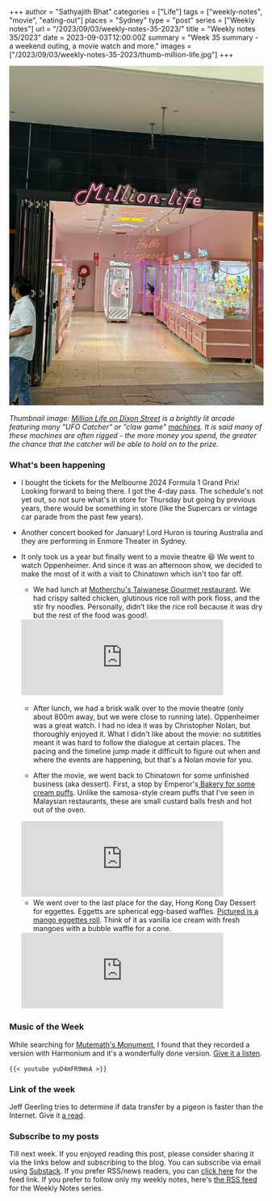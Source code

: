 +++
author = "Sathyajith Bhat"
categories = ["Life"]
tags = ["weekly-notes",  "movie", "eating-out"]
places = "Sydney"
type = "post"
series = ["Weekly notes"]
url = "/2023/09/03/weekly-notes-35-2023/"
title = "Weekly notes 35/2023"
date = 2023-09-03T12:00:00Z
summary = "Week 35 summary - a weekend outing, a movie watch and more."
images = ["/2023/09/03/weekly-notes-35-2023/thumb-million-life.jpg"]
+++

![](thumb-million-life.jpg)


_Thumbnail image: [Million Life on Dixon Street](https://streetartcities.com/markers/31870) is a brightly lit arcade featuring many "UFO Catcher" or "claw game" [machines](https://en.wikipedia.org/wiki/Claw_machine). It is said many of these machines are often rigged - the more money you spend, the greater the chance that the catcher will be able to hold on to the prize._


### What's been happening

* I bought the tickets for the Melbourne 2024 Formula 1 Grand Prix! Looking forward to being there. I got the 4-day pass. The schedule's not yet out, so not sure what's in store for Thursday but going by previous years, there would be something in store (like the Supercars or vintage car parade from the past few years). 

* Another concert booked for January! Lord Huron is touring Australia and they are performing in Enmore Theater in Sydney.

* It only took us a year but finally went to a movie theatre 😆 We went to watch Oppenheimer. And since it was an afternoon show, we decided to make the most of it with a visit to Chinatown which isn't too far off. 
    
    * We had lunch at [Motherchu's Taiwanese Gourmet restaurant](https://pxl.mx/p/sathyabhat/603829178108089561). We had crispy salted chicken, glutinous rice roll with pork floss, and the stir fry noodles. Personally, didn’t like the rice roll because it was dry but the rest of the food was good!.

    <iframe title="Pixelfed Post Embed" src="https://pxl.mx/p/sathyabhat/603829178108089561/embed?caption=true&likes=false&layout=full" class="pixelfed__embed" style="max-width: 100%; border: 0" width="400" allowfullscreen="allowfullscreen"></iframe><script async defer src="https://pxl.mx/embed.js"></script>

    * After lunch, we had a brisk walk over to the movie theatre (only about 800m away, but we were close to running late). Oppenheimer was a great watch. I had no idea it was by Christopher Nolan, but thoroughly enjoyed it. What I didn't like about the movie: no subtitles meant it was hard to follow the dialogue at certain places. The pacing and the timeline jump made it difficult to figure out when and where the events are happening, but that's a Nolan movie for you. 

    * After the movie, we went back to Chinatown for some unfinished business (aka dessert). First, a stop by Emperor's[ Bakery for some cream puffs](https://pxl.mx/p/sathyabhat/603842213395346650). Unlike the samosa-style cream puffs that I've seen in Malaysian restaurants, these are small custard balls fresh and hot out of the oven. 

    <iframe title="Pixelfed Post Embed" src="https://pxl.mx/p/sathyabhat/603842213395346650/embed?caption=true&likes=false&layout=full" class="pixelfed__embed" style="max-width: 100%; border: 0" width="400" allowfullscreen="allowfullscreen"></iframe><script async defer src="https://pxl.mx/embed.js"></script>

    * We went over to the last place for the day, Hong Kong Day Dessert for eggettes. Eggetts are spherical egg-based waffles. [Pictured is a mango eggettes roll](https://pxl.mx/p/sathyabhat/603846181050348763). Think of it as vanilla ice cream with fresh mangoes with a bubble waffle for a cone.

    <iframe title="Pixelfed Post Embed" src="https://pxl.mx/p/sathyabhat/603846181050348763/embed?caption=true&likes=false&layout=full" class="pixelfed__embed" style="max-width: 100%; border: 0" width="400" allowfullscreen="allowfullscreen"></iframe><script async defer src="https://pxl.mx/embed.js"></script>

### Music of the Week

While searching for [Mutemath's Monument](https://www.youtube.com/watch?v=jSNLvyXmsv4&list=PL777F6F97DC4ADD07&index=15), I found that they recorded a version with Harmonium and it's a wonderfully done version. [Give it a listen](https://www.youtube.com/watch?v=yuD4mFR9WeA&list=PL777F6F97DC4ADD07&index=16). 

    {{< youtube yuD4mFR9WeA >}}

### Link of the week

Jeff Geerling tries to determine if data transfer by a pigeon is faster than the Internet. Give it [a read](https://www.jeffgeerling.com/blog/2023/pigeon-still-faster-internet).

### Subscribe to my posts

Till next week. If you enjoyed reading this post, please consider sharing it via the links below and subscribing to the blog. You can subscribe via email using [Substack](https://sathyabhat.substack.com/). If you prefer RSS/news readers, you can [click here](https://sathyabh.at/index.xml) for the feed link. If you prefer to follow only my weekly notes, here's [the RSS feed](https://sathyabh.at/series/weekly-notes/index.xml) for the Weekly Notes series. 